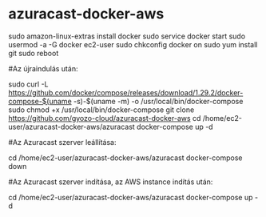 # azuracast-docker-aws

sudo amazon-linux-extras install docker
sudo service docker start
sudo usermod -a -G docker ec2-user
sudo chkconfig docker on
sudo yum install git
sudo reboot

#Az újraindulás után:

sudo curl -L https://github.com/docker/compose/releases/download/1.29.2/docker-compose-$(uname -s)-$(uname -m) -o /usr/local/bin/docker-compose
sudo chmod +x /usr/local/bin/docker-compose
git clone https://github.com/gyozo-cloud/azuracast-docker-aws
cd /home/ec2-user/azuracast-docker-aws/azuracast
docker-compose up -d

#Az Azuracast szerver leállítása:

cd /home/ec2-user/azuracast-docker-aws/azuracast
docker-compose down

#Az Azuracast szerver indítása, az AWS instance indítás után:

cd /home/ec2-user/azuracast-docker-aws/azuracast
docker-compose up -d
